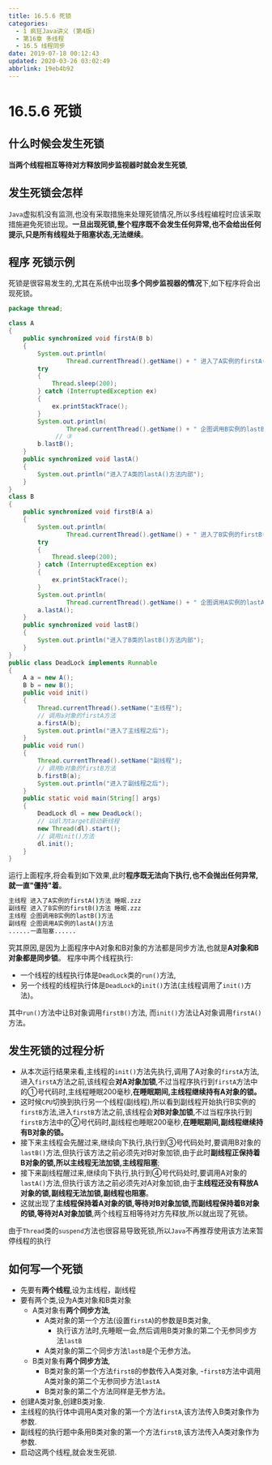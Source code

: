 ```yaml
---
title: 16.5.6 死锁
categories: 
  - 1 疯狂Java讲义 (第4版)
  - 第16章 多线程
  - 16.5 线程同步
date: 2019-07-18 00:12:43
updated: 2020-03-26 03:02:49
abbrlink: 19eb4b92
---
```

# 16.5.6 死锁
## 什么时候会发生死锁
**当两个线程相互等待对方释放同步监视器时就会发生死锁**,
## 发生死锁会怎样
`Java`虚拟机没有监测,也没有采取措施来处理死锁情况,所以多线程编程时应该采取措施避免死锁出现。**一旦出现死锁,整个程序既不会发生任何异常,也不会给出任何提示,只是所有线程处于阻塞状态,无法继续**。
## 程序 死锁示例
死锁是很容易发生的,尤其在系统中出现**多个同步监视器的情况**下,如下程序将会出现死锁。
```java
package thread;

class A
{
    public synchronized void firstA(B b)
    {
        System.out.println(
                Thread.currentThread().getName() + " 进入了A实例的firstA()方法 睡眠.zzz"); // ①
        try
        {
            Thread.sleep(200);
        } catch (InterruptedException ex)
        {
            ex.printStackTrace();
        }
        System.out.println(
                Thread.currentThread().getName() + " 企图调用B实例的lastB()方法"); 
             // ③
        b.lastB();
    }
    public synchronized void lastA()
    {
        System.out.println("进入了A类的lastA()方法内部");
    }
}
class B
{
    public synchronized void firstB(A a)
    {
        System.out.println(
                Thread.currentThread().getName() + " 进入了B实例的firstB()方法 睡眠.zzz"); // ②
        try
        {
            Thread.sleep(200);
        } catch (InterruptedException ex)
        {
            ex.printStackTrace();
        }
        System.out.println(
                Thread.currentThread().getName() + " 企图调用A实例的lastA()方法"); // ④
        a.lastA();
    }
    public synchronized void lastB()
    {
        System.out.println("进入了B类的lastB()方法内部");
    }
}
public class DeadLock implements Runnable
{
    A a = new A();
    B b = new B();
    public void init()
    {
        Thread.currentThread().setName("主线程");
        // 调用a对象的firstA方法
        a.firstA(b);
        System.out.println("进入了主线程之后");
    }
    public void run()
    {
        Thread.currentThread().setName("副线程");
        // 调用b对象的firstB方法
        b.firstB(a);
        System.out.println("进入了副线程之后");
    }
    public static void main(String[] args)
    {
        DeadLock dl = new DeadLock();
        // 以dl为target启动新线程
        new Thread(dl).start();
        // 调用init()方法
        dl.init();
    }
}
```
运行上面程序,将会看到如下效果,此时**程序既无法向下执行,也不会抛出任何异常,就一直"僵持"着**。
```cmd
主线程 进入了A实例的firstA()方法 睡眠.zzz
副线程 进入了B实例的firstB()方法 睡眠.zzz
主线程 企图调用B实例的lastB()方法
副线程 企图调用A实例的lastA()方法
......一直阻塞......
```
究其原因,是因为上面程序中A对象和B对象的方法都是同步方法,也就是**A对象和B对象都是同步锁**。
程序中两个线程执行:
- 一个线程的线程执行体是`DeadLock`类的`run()`方法,
- 另一个线程的线程执行体是`DeadLock`的`init()`方法(主线程调用了`init()`方法)。

其中`run()`方法中让B对象调用`firstB()`方法,
而`init()`方法让A对象调用`firstA()`方法。

## 发生死锁的过程分析
- 从本次运行结果来看,主线程的`init()`方法先执行,调用了A对象的`firstA`方法,进入`firstA`方法之前,该线程会**对A对象加锁**,不过当程序执行到`firstA`方法中的①号代码时,主线程睡眠200毫秒,**在睡眠期间,主线程继续持有A对象的锁。**
- 这时候`CPU`切换到执行另一个线程(副线程),所以看到副线程开始执行B实例的`firstB`方法,进入`firstB`方法之前,该线程会**对B对象加锁**,不过当程序执行到`firstB`方法中的②号代码时,副线程也睡眠200毫秒,**在睡眠期间,副线程继续持有B对象的锁。**
- 接下来主线程会先醒过来,继续向下执行,执行到③号代码处时,要调用B对象的`lastB()`方法,但执行该方法之前必须先对B对象加锁,由于此时**副线程正保持着B对象的锁,所以主线程无法加锁,主线程阻塞**;
- 接下来副线程醒过来,继续向下执行,执行到④号代码处时,要调用A对象的`lastA()`方法,但执行该方法之前必须先对A对象加锁,由于**主线程还没有释放A对象的锁,副线程无法加锁,副线程也阻塞**。
- 这就出现了**主线程保持着A对象的锁,等待对B对象加锁,而副线程保持着B对象的锁,等待对A对象加锁**,两个线程互相等待对方先释放,所以就出现了死锁。

由于`Thread`类的`suspend`方法也很容易导致死锁,所以`Java`不再推荐使用该方法来暂停线程的执行
## 如何写一个死锁
- 先要有**两个线程**,设为主线程，副线程
- 要有两个类,设为A类对象和B类对象
    - A类对象有**两个同步方法**,
        - A类对象的第一个方法(设置`firstA`)的参数是B类对象,
          - 执行该方法时,先睡眠一会,然后调用B类对象的第二个无参同步方法`lastB`
        - A类对象的第二个同步方法`lastB`是个无参方法。
    - B类对象有**两个同步方法**,
      - B类对象的第一个方法`firstB`的参数传入A类对象,
        -`firstB`方法中调用A类对象的第二个无参同步方法`lastA`
      - B类对象的第二个方法同样是无参方法。
- 创建A类对象,创建B类对象.
- 主线程的执行体中调用A类对象的第一个方法`firstA`,该方法传入B类对象作为参数.
- 副线程的执行题中条用B类对象的第一个方法`firstB`,该方法传入A类对象作为参数.
- 启动这两个线程,就会发生死锁.
